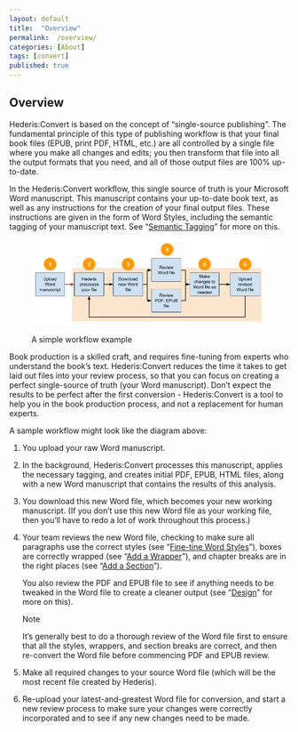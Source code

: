```yaml
---
layout: default
title:  "Overview"
permalink:  /overview/
categories: [About]
tags: [convert]
published: true
---
```


<section data-type="introduction" class="hsecintroduction" data-hederis-type="hsecintroduction" id="overview" data-pi-attrs="id: overview; data-tags: convert;" role="doc-introduction" data-tags="convert" data-author-name=" " data-book-title=" " title="Overview"><h1 data-hederis-type="hblkchaptitle" class="hblkchaptitle" id="pVvxu8rDV">Overview</h1>
    <p class="hblkp" data-hederis-type="hblkp" id="pde5R5Ixw">Hederis:Convert is based on the concept of &#8220;single-source publishing&#8221;. The fundamental principle of this type of publishing workflow is that your final book files (EPUB, print PDF, HTML, etc.) are all controlled by a single file where you make all changes and edits; you then transform that file into all the output formats that you need, and all of those output files are 100% up-to-date. </p>
    <p class="hblkp" data-hederis-type="hblkp" id="pWnUXPr2G">In the Hederis:Convert workflow, this single source of truth is your Microsoft Word manuscript. This manuscript contains your up-to-date book text, as well as any instructions for the creation of your final output files. These instructions are given in the form of Word Styles, including the semantic tagging of your manuscript text. See &#8220;<a href="{% post_url 2019-08-31-13-SemanticTagging %}"><span class="Hyperlink">Semantic Tagging</span></a>&#8221; for more on this.</p>
    <figure class="hwprfig" data-hederis-type="hwprfig" id="p1Pym06iL"><img data-hederis-type="hblkimg" class="hblkimg" id="pxPNdZDtK" src="/images/workflow.png"/>
    <p class="hblkcaption" data-hederis-type="hblkcaption" id="phpl8TC6J">A simple workflow example</p>
    </figure>
    <p class="hblkp" data-hederis-type="hblkp" id="pzh9Sa3tY">Book production is a skilled craft, and requires fine-tuning from experts who understand the book&#8217;s text. Hederis:Convert reduces the time it takes to get laid out files into your review process, so that you can focus on creating a perfect single-source of truth (your Word manuscript). Don&#8217;t expect the results to be perfect after the first conversion - Hederis:Convert is a tool to help you in the book production process, and not a replacement for human experts.</p>
    <p class="hblkp" data-hederis-type="hblkp" id="plVL0nSJr">A sample workflow might look like the diagram above:</p>
    <ol class="hwprnumlist" data-hederis-type="hwprnumlist" id="pNg2XDsHb"><li class="hblkoli" data-hederis-type="hblkoli" id="liSVZC9fzo"><p class="hblkoli" data-hederis-type="hblklip" id="p5EvyvtiG">You upload your raw Word manuscript.</p></li>
    <li class="hblkoli" data-hederis-type="hblkoli" id="livZYGaQIX"><p class="hblkoli" data-hederis-type="hblklip" id="pdySt9v2L">In the background, Hederis:Convert processes this manuscript, applies the necessary tagging, and creates initial PDF, EPUB, HTML files, along with a new Word manuscript that contains the results of this analysis.</p></li>
    <li class="hblkoli" data-hederis-type="hblkoli" id="lim60nm61g"><p class="hblkoli" data-hederis-type="hblklip" id="pfs2CxoLt">You download this new Word file, which becomes your new working manuscript. (If you don&#8217;t use this new Word file as your working file, then you&#8217;ll have to redo a lot of work throughout this process.)</p></li>
    <li class="hblkoli" data-hederis-type="hblkoli" id="ligniv8ZLY"><p class="hblkoli" data-hederis-type="hblklip" id="pIGNwsvVm">Your team reviews the new Word file, checking to make sure all paragraphs use the correct styles (see &#8220;<a href="{% post_url 2019-08-31-15-Fine-tuneWordStyles %}"><span class="Hyperlink">Fine-tine Word Styles</span></a>&#8221;), boxes are correctly wrapped (see &#8220;<a href="{% post_url 2019-08-31-16-AddaWrapper %}"><span class="Hyperlink">Add a Wrapper</span></a>&#8221;), and chapter breaks are in the right places (see &#8220;<a href="{% post_url 2019-08-31-17-AddaSection %}"><span class="Hyperlink">Add a Section</span></a>&#8221;).</p><p class="hblklicont" data-hederis-type="hblklicont" id="pKT82xhIz">You also review the PDF and EPUB file to see if anything needs to be tweaked in the Word file to create a cleaner output (see &#8220;<a href="{% post_url 2019-08-31-21-Design %}"><span class="Hyperlink">Design</span></a>&#8221; for more on this).</p>
    <aside class="hwprbox box" data-hederis-type="hwprbox" id="pheayO86k" data-type="sidebar"><p class="hblktype" data-hederis-type="hblktype" id="pA5whXGvx">Note</p>
    <p class="hblkp" data-hederis-type="hblkp" id="p1b0ukpY6">It&#8217;s generally best to do a thorough review of the Word file first to ensure that all the styles, wrappers, and section breaks are correct, and then re-convert the Word file before commencing PDF and EPUB review. </p>
    </aside>
    </li>
    <li class="hblkoli" data-hederis-type="hblkoli" id="liSPioK8LW"><p class="hblkoli" data-hederis-type="hblklip" id="pvtgpyjho">Make all required changes to your source Word file (which will be the most recent file created by Hederis).</p></li>
    <li class="hblkoli" data-hederis-type="hblkoli" id="liwGuLWaPq"><p class="hblkoli" data-hederis-type="hblklip" id="pFiZHv8Pn">Re-upload your latest-and-greatest Word file for conversion, and start a new review process to make sure your changes were correctly incorporated and to see if any new changes need to be made.</p></li>
    </ol>
    </section>
    
